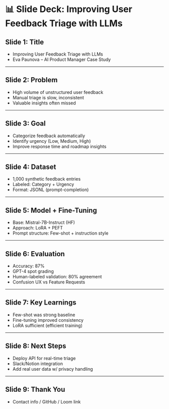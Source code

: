 # 📊 Slide Deck: Improving User Feedback Triage with LLMs

## Slide 1: Title
- Improving User Feedback Triage with LLMs
- Eva Paunova – AI Product Manager Case Study

---

## Slide 2: Problem
- High volume of unstructured user feedback
- Manual triage is slow, inconsistent
- Valuable insights often missed

---

## Slide 3: Goal
- Categorize feedback automatically
- Identify urgency (Low, Medium, High)
- Improve response time and roadmap insights

---

## Slide 4: Dataset
- 1,000 synthetic feedback entries
- Labeled: Category + Urgency
- Format: JSONL (prompt-completion)

---

## Slide 5: Model + Fine-Tuning
- Base: Mistral-7B-Instruct (HF)
- Approach: LoRA + PEFT
- Prompt structure: Few-shot + instruction style

---

## Slide 6: Evaluation
- Accuracy: 87%
- GPT-4 spot grading
- Human-labeled validation: 80% agreement
- Confusion UX vs Feature Requests

---

## Slide 7: Key Learnings
- Few-shot was strong baseline
- Fine-tuning improved consistency
- LoRA sufficient (efficient training)

---

## Slide 8: Next Steps
- Deploy API for real-time triage
- Slack/Notion integration
- Add real user data w/ privacy handling

---

## Slide 9: Thank You
- Contact info / GitHub / Loom link
